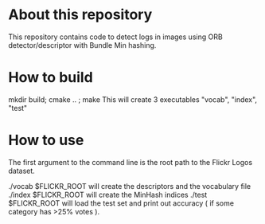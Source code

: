 # About this repository
This repository contains code to detect logs in images using ORB detector/descriptor with Bundle Min hashing.

# How to build
mkdir build; cmake .. ; make
This will create 3 executables "vocab", "index", "test"
# How to use 
The first argument to the command line is the root path to the Flickr Logos dataset.

./vocab $FLICKR_ROOT will create the descriptors and the vocabulary file
./index $FLICKR_ROOT will create the MinHash indices
./test $FLICKR_ROOT will load the test set and print out accuracy ( if some category has >25% votes ).
